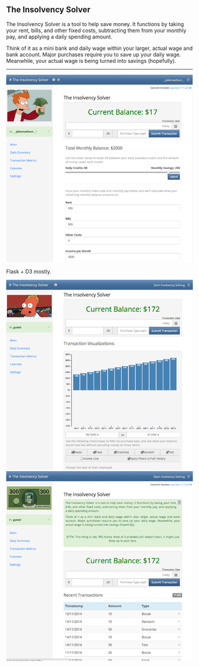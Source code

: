 The Insolvency Solver
---
The Insolvency Solver is a tool to help save money. It functions by taking your rent, bills, and other fixed costs, subtracting them from your monthly pay, and applying a daily spending amount.

Think of it as a mini bank and daily wage within your larger, actual wage and bank account. Major purchases require you to save up your daily wage. Meanwhile, your actual wage is being turned into savings (hopefully).

---
![Alt text](/app/static/assets/screen4.png "Screenshot")

Flask + D3 mostly.

![Alt text](/app/static/assets/screen3.png "Screenshot")
![Alt text](/app/static/assets/screen2.png "Screenshot")

